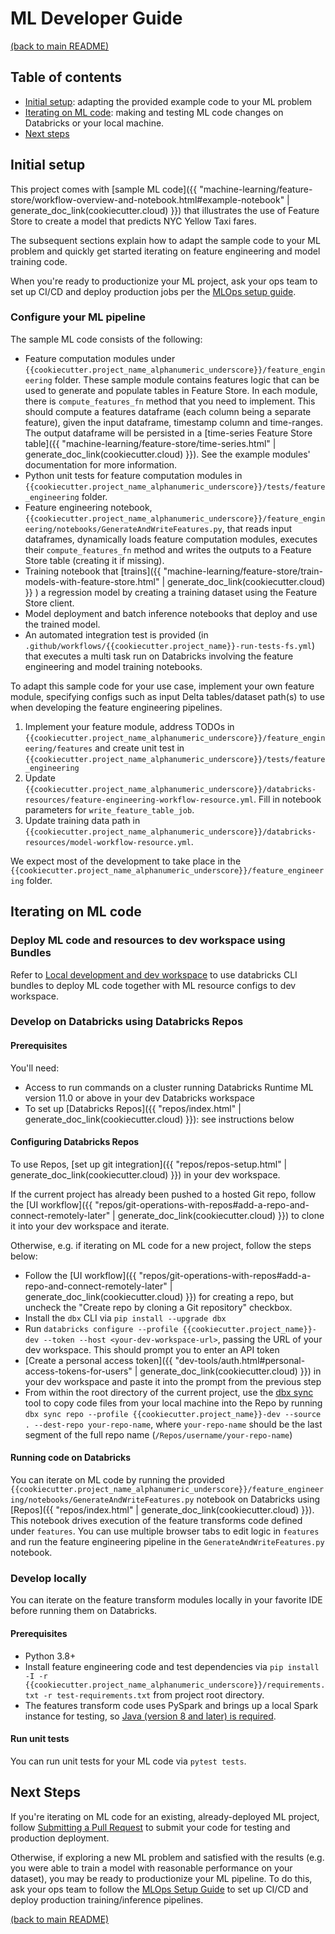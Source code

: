 # ML Developer Guide

[(back to main README)](../README.md)

## Table of contents
* [Initial setup](#initial-setup): adapting the provided example code to your ML problem 
* [Iterating on ML code](#iterating-on-ml-code): making and testing ML code changes on Databricks or your local machine.
* [Next steps](#next-steps)

## Initial setup
This project comes with [sample ML code]({{ "machine-learning/feature-store/workflow-overview-and-notebook.html#example-notebook" | generate_doc_link(cookiecutter.cloud) }})
that illustrates the use of Feature Store to create a model that predicts NYC Yellow Taxi fares.

The subsequent sections explain how to adapt the sample code to your ML problem and quickly get
started iterating on feature engineering and model training code.

When you're ready  to productionize your ML project, ask your ops team to set up CI/CD and deploy
production jobs per the [MLOps setup guide](mlops-setup.md).

### Configure your ML pipeline

The sample ML code consists of the following:

* Feature computation modules under `{{cookiecutter.project_name_alphanumeric_underscore}}/feature_engineering` folder. 
These sample module contains features logic that can be used to generate and populate tables in Feature Store.
In each module, there is `compute_features_fn` method that you need to implement. This should compute a features dataframe
(each column being a separate feature), given the input dataframe, timestamp column and time-ranges. 
The output dataframe will be persisted in a [time-series Feature Store table]({{ "machine-learning/feature-store/time-series.html"  | generate_doc_link(cookiecutter.cloud) }}). 
See the example modules' documentation for more information.
* Python unit tests for feature computation modules in `{{cookiecutter.project_name_alphanumeric_underscore}}/tests/feature_engineering` folder.
* Feature engineering notebook, `{{cookiecutter.project_name_alphanumeric_underscore}}/feature_engineering/notebooks/GenerateAndWriteFeatures.py`, that reads input dataframes, dynamically loads feature computation modules, executes their `compute_features_fn` method and writes the outputs to a Feature Store table (creating it if missing).
* Training notebook that [trains]({{ "machine-learning/feature-store/train-models-with-feature-store.html"  | generate_doc_link(cookiecutter.cloud) }} ) a regression model by creating a training dataset using the Feature Store client.
* Model deployment and batch inference notebooks that deploy and use the trained model. 
* An automated integration test is provided (in `.github/workflows/{{cookiecutter.project_name}}-run-tests-fs.yml`) that executes a multi task run on Databricks involving the feature engineering and model training notebooks.

To adapt this sample code for your use case, implement your own feature module, specifying configs such as input Delta tables/dataset path(s) to use when developing
the feature engineering pipelines.
1. Implement your feature module, address TODOs in `{{cookiecutter.project_name_alphanumeric_underscore}}/feature_engineering/features` and create unit test in `{{cookiecutter.project_name_alphanumeric_underscore}}/tests/feature_engineering`
2. Update `{{cookiecutter.project_name_alphanumeric_underscore}}/databricks-resources/feature-engineering-workflow-resource.yml`. Fill in notebook parameters for `write_feature_table_job`.
3. Update training data path in `{{cookiecutter.project_name_alphanumeric_underscore}}/databricks-resources/model-workflow-resource.yml`.

We expect most of the development to take place in the `{{cookiecutter.project_name_alphanumeric_underscore}}/feature_engineering` folder.

## Iterating on ML code

### Deploy ML code and resources to dev workspace using Bundles

Refer to [Local development and dev workspace](../{{cookiecutter.project_name_alphanumeric_underscore}}/databricks-resources/README.md#local-development-and-dev-workspace)
to use databricks CLI bundles to deploy ML code together with ML resource configs to dev workspace.

### Develop on Databricks using Databricks Repos

#### Prerequisites
You'll need:
* Access to run commands on a cluster running Databricks Runtime ML version 11.0 or above in your dev Databricks workspace
* To set up [Databricks Repos]({{ "repos/index.html" | generate_doc_link(cookiecutter.cloud) }}): see instructions below

#### Configuring Databricks Repos
To use Repos, [set up git integration]({{ "repos/repos-setup.html" | generate_doc_link(cookiecutter.cloud) }}) in your dev workspace.

If the current project has already been pushed to a hosted Git repo, follow the
[UI workflow]({{ "repos/git-operations-with-repos#add-a-repo-and-connect-remotely-later" | generate_doc_link(cookiecutter.cloud) }})
to clone it into your dev workspace and iterate. 

Otherwise, e.g. if iterating on ML code for a new project, follow the steps below:
* Follow the [UI workflow]({{ "repos/git-operations-with-repos#add-a-repo-and-connect-remotely-later" | generate_doc_link(cookiecutter.cloud) }})
  for creating a repo, but uncheck the "Create repo by cloning a Git repository" checkbox.
* Install the `dbx` CLI via `pip install --upgrade dbx`
* Run `databricks configure --profile {{cookiecutter.project_name}}-dev --token --host <your-dev-workspace-url>`, passing the URL of your dev workspace.
  This should prompt you to enter an API token
* [Create a personal access token]({{ "dev-tools/auth.html#personal-access-tokens-for-users" | generate_doc_link(cookiecutter.cloud) }})
  in your dev workspace and paste it into the prompt from the previous step
* From within the root directory of the current project, use the [dbx sync](https://dbx.readthedocs.io/en/latest/guides/python/devloop/mixed/#using-dbx-sync-repo-for-local-to-repo-synchronization) tool to copy code files from your local machine into the Repo by running
  `dbx sync repo --profile {{cookiecutter.project_name}}-dev --source . --dest-repo your-repo-name`, where `your-repo-name` should be the last segment of the full repo name (`/Repos/username/your-repo-name`)

#### Running code on Databricks
You can iterate on ML code by running the provided `{{cookiecutter.project_name_alphanumeric_underscore}}/feature_engineering/notebooks/GenerateAndWriteFeatures.py` notebook on Databricks using
[Repos]({{ "repos/index.html" | generate_doc_link(cookiecutter.cloud) }}). This notebook drives execution of
the feature transforms code defined under ``features``. You can use multiple browser tabs to edit
logic in `features` and run the feature engineering pipeline in the `GenerateAndWriteFeatures.py` notebook.

### Develop locally

You can iterate on the feature transform modules locally in your favorite IDE before running them on Databricks.  

#### Prerequisites
* Python 3.8+
* Install feature engineering code and test dependencies via `pip install -I -r {{cookiecutter.project_name_alphanumeric_underscore}}/requirements.txt -r test-requirements.txt` from project root directory.
* The features transform code uses PySpark and brings up a local Spark instance for testing, so [Java (version 8 and later) is required](https://spark.apache.org/docs/latest/#downloading). 
#### Run unit tests
You can run unit tests for your ML code via `pytest tests`.

## Next Steps
If you're iterating on ML code for an existing, already-deployed ML project, follow [Submitting a Pull Request](ml-pull-request.md)
to submit your code for testing and production deployment.

Otherwise, if exploring a new ML problem and satisfied with the results (e.g. you were able to train
a model with reasonable performance on your dataset), you may be ready to productionize your ML pipeline.
To do this, ask your ops team to follow the [MLOps Setup Guide](mlops-setup.md) to set up CI/CD and deploy
production training/inference pipelines.

[(back to main README)](../README.md)
